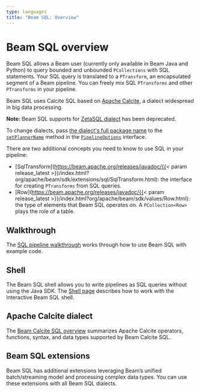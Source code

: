 ```yaml
---
type: languages
title: "Beam SQL: Overview"
---
```

<!--
Licensed under the Apache License, Version 2.0 (the "License");
you may not use this file except in compliance with the License.
You may obtain a copy of the License at

http://www.apache.org/licenses/LICENSE-2.0

Unless required by applicable law or agreed to in writing, software
distributed under the License is distributed on an "AS IS" BASIS,
WITHOUT WARRANTIES OR CONDITIONS OF ANY KIND, either express or implied.
See the License for the specific language governing permissions and
limitations under the License.
-->

# Beam SQL overview

Beam SQL allows a Beam user (currently only available in Beam Java and Python) to query
bounded and unbounded `PCollections` with SQL statements. Your SQL query
is translated to a `PTransform`, an encapsulated segment of a Beam pipeline.
You can freely mix SQL `PTransforms` and other `PTransforms` in your pipeline.

Beam SQL uses Calcite SQL based on [Apache Calcite](https://calcite.apache.org),
a dialect widespread in big data processing.

<!-- TODO: Remove deprecation statement when ZetaSQL dialect is removed. -->
**Note:** Beam SQL supports for [ZetaSQL dialect](/documentation/dsls/sql/zetasql/overview) has been deprecated.

To change dialects, pass [the dialect's full package name](https://beam.apache.org/releases/javadoc/current/org/apache/beam/sdk/extensions/sql/package-summary.html) to the [`setPlannerName`](https://beam.apache.org/releases/javadoc/current/org/apache/beam/sdk/extensions/sql/impl/BeamSqlPipelineOptions.html#setPlannerName-java.lang.String-) method in the [`PipelineOptions`](https://beam.apache.org/releases/javadoc/2.15.0/org/apache/beam/sdk/options/PipelineOptions.html) interface.

There are two additional concepts you need to know to use SQL in your pipeline:

 - [SqlTransform](https://beam.apache.org/releases/javadoc/{{< param release_latest >}}/index.html?org/apache/beam/sdk/extensions/sql/SqlTransform.html): the interface for creating `PTransforms` from SQL queries.
 - [Row](https://beam.apache.org/releases/javadoc/{{< param release_latest >}}/index.html?org/apache/beam/sdk/values/Row.html):
   the type of elements that Beam SQL operates on. A `PCollection<Row>` plays the role of a table.

## Walkthrough
The [SQL pipeline walkthrough](/documentation/dsls/sql/walkthrough) works through how to use Beam SQL with example code.

## Shell
The Beam SQL shell allows you to write pipelines as SQL queries without using the Java SDK.
The [Shell page](/documentation/dsls/sql/shell) describes how to work with the interactive Beam SQL shell.

## Apache Calcite dialect
The [Beam Calcite SQL overview](/documentation/dsls/sql/calcite/overview) summarizes Apache Calcite operators,
functions, syntax, and data types supported by Beam Calcite SQL.

## Beam SQL extensions
Beam SQL has additional extensions leveraging Beam’s unified batch/streaming model and processing complex data types. You can use these extensions with all Beam SQL dialects.
